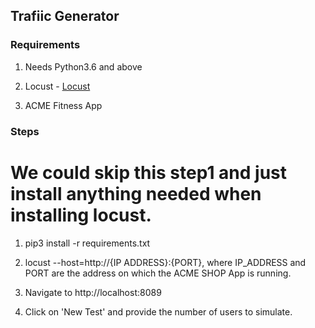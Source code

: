 ## Trafiic Generator

### Requirements

1. Needs Python3.6 and above

2. Locust - [Locust](https://docs.locust.io/en/stable/installation.html)

3. ACME Fitness App 

### Steps

# We could skip this step1 and just install anything needed when installing locust.
1. pip3 install -r requirements.txt

2. locust --host=http://{IP ADDRESS}:{PORT}, where IP_ADDRESS and PORT are the address on which the ACME SHOP App is running. 

3. Navigate to http://localhost:8089

4. Click on 'New Test' and provide the number of users to simulate. 


